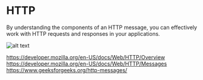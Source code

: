 # HTTP

By understanding the components of an HTTP message, you can effectively work with HTTP requests and responses in your applications.

![alt text](https://mdn.github.io/shared-assets/images/diagrams/http/messages/http-message-anatomy.svg "Title")

https://developer.mozilla.org/en-US/docs/Web/HTTP/Overview
https://developer.mozilla.org/en-US/docs/Web/HTTP/Messages
https://www.geeksforgeeks.org/http-messages/